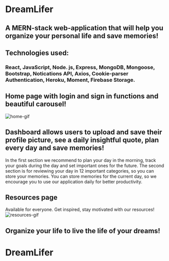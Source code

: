 # DreamLifer
## A MERN-stack web-application that will help you organize your personal life and save memories!
## Technologies used: 
### React, JavaScript, Node. js, Express, MongoDB, Mongoose, Bootstrap, Notications API, Axios, Cookie-parser Authentication, Heroku, Moment, Firebase Storage.

## Home page with login and sign in functions and beautiful carousel!
![home-gif](https://user-images.githubusercontent.com/45444261/69371386-5a092380-0c65-11ea-949d-0dc245a96412.gif)


## Dashboard allows users to upload and save their profile picture, see a daily insightful quote, plan every day and save memories!
In the first section we recommend to plan your day in the morning, track your goals during the day and set important ones for the future. The second section is for reviewing your day in 12 important categories, so you can store your memories. You can store memories for the current day, so we encourage you to use our application daily for better productivity.

## Resources page
Available for everyone. Get inspired, stay motivated with our resources!
![resources-gif](https://user-images.githubusercontent.com/45444261/69372291-07306b80-0c67-11ea-8119-7f775a8552ac.gif)

## Organize your life to live the life of your dreams!
# DreamLifer
